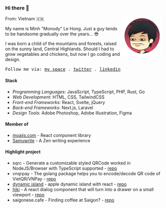 ### Hi there 👋

<img src="./assets/me.png" align="right" height="128" />

From: Vietnam 🇻🇳

My name is Minh "Monody" Le Hong. Just a guy
tends to be handsome gradually over the years… 😎

I was born a child of the mountains and forests,
raised on the sunny land, Central Highlands.
Should I had to grow vegetables and chickens,
but now I go coding and design.

<samp>
  Follow me via: 
  <a href="https://www.minhle.space/">my space</a> .
  <a href="https://twitter.com/MonodyLe">twitter</a> .
  <a href="https://www.linkedin.com/in/monodyle/">linkedin</a>
</samp>

#### Stack

- *Programming Languages:* JavaScript, TypeScript, PHP, Rust, Go
- *Web Development:* HTML, CSS, TailwindCSS
- *Front-end Frameworks:* React, Svelte, jQuery
- *Back-end Frameworks:* Next.js, Laravel
- *Design Tools:* Adobe Photoshop, Adobe Illustration, Figma

#### Member of
- [moaijs.com] - React component library
- [Samuwrite] - A Zen writing experience

[moaijs.com]: https://moaijs.com/
[Samuwrite]: https://samuwrite.com/

#### Highlight project
- sqrc - Generate a customizable styled QRCode worked in NodeJS/Browser with TypeScript supported - [repo](https://github.com/monodyle/sqrc)
- vnqrpay - The golang package helps you to encode/decode QR code of VietQR/VNPay - [repo](https://github.com/monodyle/vnqrpay)
- [dynamic island] - apple dynamic island with react - [repo](https://github.com/monodyle/dynamic-island)
- [hiki] - A react dialog component that will turn into a drawer on a small viewport - [repo](https://github.com/monodyle/hiki)
- saigonese.cafe - Finding coffee at Saigon? - [repo](https://github.com/monodyle/saigonese.cafe)

[hiki]: https://hiki.minhle.space/
[dynamic island]: https://dynamic-isla.minhle.space/
